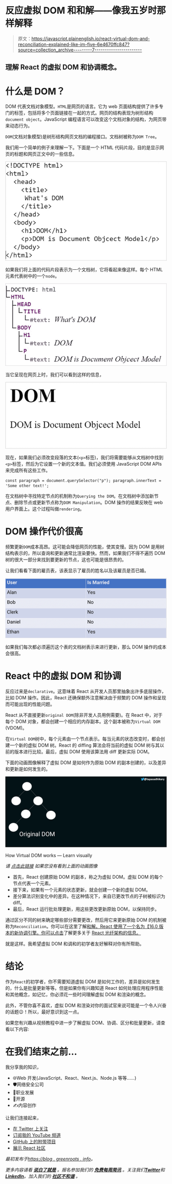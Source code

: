 # 反应虚拟 DOM 和和解——像我五岁时那样解释

> 原文：<https://javascript.plainenglish.io/react-virtual-dom-and-reconciliation-explained-like-im-five-6e4670ffc847?source=collection_archive---------7----------------------->

## 理解 React 的虚拟 DOM 和协调概念。

# 什么是 DOM？

DOM 代表文档对象模型。`HTML`是网页的语言。它为 web 页面结构提供了许多专门的标签，包括将多个页面链接在一起的方式。网页的结构表现为树形结构`document object`。JavaScript 编程语言可以改变这个文档对象的结构，为网页带来动态行为。

`DOM`(文档对象模型)是树形结构网页文档的编程接口。文档树被称为`DOM Tree`。

我们用一个简单的例子来理解一下。下面是一个 HTML 代码片段，目的是显示网页的标题和网页正文中的一些信息。

![](img/afd9525b18fca2c28bc48b7e27e64fc6.png)

如果我们将上面的代码片段表示为一个文档树，它将看起来像这样。每个 HTML 元素代表树中的一个`node`。

![](img/03787dad13cca3805a51bdde8ae5d062.png)

当它呈现在网页上时，我们可以看到这样的信息，

![](img/0616efa72bfa51f23c7e2b145062e79c.png)

现在，如果我们必须改变段落的文本(`<p>`标签)，我们将需要能够从文档树中找到`<p>`标签，然后为它设置一个新的文本值。我们必须使用 JavaScript DOM APIs 来完成所有这些工作。

```
const paragraph = document.querySelector("p"); paragraph.innerText = 'Some other text!';
```

在文档树中寻找特定节点的机制称为`Querying the DOM`。在文档树中添加新节点、删除节点或更新节点称为`DOM Manipulation`。DOM 操作的结果反映在 web 用户界面上。这个过程叫做`rendering`。

# DOM 操作代价很高

频繁更新`DOM`成本高昂。这可能会降低网页的性能，使其变慢。因为 DOM 是用树结构表示的，所以查询和更新通常比渲染要快。然而，如果我们不得不遍历 DOM 树的很大一部分来找到要更新的节点，这也可能是很昂贵的。

让我们看看下面的雇员表，该表显示了雇员的姓名以及该雇员是否已婚。

![](img/9b035cdb48bcc12b88db841072a0e2f5.png)

如果我们每次都必须遍历这个表的文档树表示来进行更新，那么 DOM 操作的成本会很高。

# React 中的虚拟 DOM 和协调

反应过来是`declarative`。这意味着 React 从开发人员那里抽象出许多底层操作，比如 DOM 操作。因此，React 还确保额外注意解决由于频繁的 DOM 操作和呈现而可能出现的性能问题。

React 从不直接更新`original DOM`(除非开发人员用例需要)。在 React 中，对于每个 DOM 对象，都会创建一个相应的内存副本。这个副本被称为`Virtual DOM` (VDOM)。

在`Virtual DOM`树中，每个元素由一个节点表示。每当元素的状态改变时，都会创建一个新的虚拟 DOM 树。React 的 diffing 算法会将当前的虚拟 DOM 树与其以前的版本进行比较。最后，虚拟 DOM 使用该算法用 diff 更新实际 DOM。

下面的动画图像解释了虚拟 DOM 是如何作为原始 DOM 的副本创建的，以及差异和更新是如何发生的。

![](img/f35e49887b2983508ef8d75f93a9b106.png)

How Virtual DOM works — Learn visually

*请* [*点击此链接*](https://res.cloudinary.com/atapas/image/upload/v1649655587/demos/vdom_idrwtz.gif) *如果您没有看到上面的动画图像*

*   首先，React 创建原始 DOM 的副本，称之为虚拟 DOM。虚拟 DOM 的每个节点代表一个元素。
*   接下来，如果有一个元素的状态更新，就会创建一个新的虚拟 DOM。
*   差分算法识别变化中的差异。在这种情况下，来自已更改节点的子树被标识为 diff。
*   最后，React 运行批处理更新，用这些更改更新原始 DOM，以保持同步。

通过区分不同的树来确定哪些部分需要更改，然后用它来更新原始 DOM 的机制被称为`Reconciliation`。你可以在这里了解[和解。React 使用了一个名为【16.0 版本的新协调引擎。你可以点击](https://reactjs.org/docs/reconciliation.html)了解更多关于 [React 光纤架构的信息。](https://github.com/acdlite/react-fiber-architecture)

就是这样。我希望虚拟 DOM 和调和的初学者友好解释对你有所帮助。

# 结论

作为`React`的初学者，你不需要知道虚拟 DOM 是如何工作的，差异是如何发生的，什么是批量更新等等。但是如果你有兴趣知道 React 如何处理应用程序性能和其他概念，如记忆，你必须花一些时间理解虚拟 DOM 和渲染的概念。

此外，不管你喜不喜欢，虚拟 DOM 和渲染对你的面试官来说可能是一个令人兴奋的话题😉！所以，最好意识到这一点。

如果您有兴趣从视频教程中进一步了解虚拟 DOM、协调、区分和批量更新，请查看以下内容:

# 在我们结束之前…

我分享我的知识，

*   🌐Web 开发(JavaScript、React、Next.js、Node.js 等等……)
*   🛡️网络安全公司
*   💼职业发展
*   🌱开源
*   ✍️内容创作

让我们连接起来，

*   [在 Twitter 上关注](https://twitter.com/tapasadhikary)
*   [订阅我的 YouTube 频道](https://www.youtube.com/tapasadhikary?sub_confirmation=1)
*   [GitHub 上的附带项目](https://github.com/atapas)
*   [展示 React 社区](https://www.showwcase.com/community/react.js)

*最初发布于*[*https://blog . greenroots . info*](https://blog.greenroots.info/reactjs-virtual-dom-and-reconciliation-explain-like-im-five)*。*

*更多内容请看* [***说白了就是***](https://plainenglish.io/) *。报名参加我们的* [***免费每周简讯***](http://newsletter.plainenglish.io/) *。关注我们*[***Twitter***](https://twitter.com/inPlainEngHQ)*和*[***LinkedIn***](https://www.linkedin.com/company/inplainenglish/)*。加入我们的* [***社区不和谐***](https://discord.gg/GtDtUAvyhW) *。*